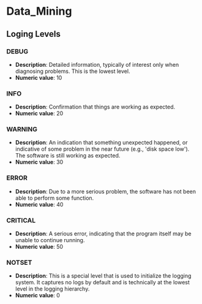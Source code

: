 # Data_Mining

## Loging Levels

### DEBUG
- **Description**: Detailed information, typically of interest only when diagnosing problems. This is the lowest level.
- **Numeric value**: 10

### INFO
- **Description**: Confirmation that things are working as expected.
- **Numeric value**: 20

### WARNING
- **Description**: An indication that something unexpected happened, or indicative of some problem in the near future (e.g., 'disk space low'). The software is still working as expected.
- **Numeric value**: 30

### ERROR
- **Description**: Due to a more serious problem, the software has not been able to perform some function.
- **Numeric value**: 40

### CRITICAL
- **Description**: A serious error, indicating that the program itself may be unable to continue running.
- **Numeric value**: 50

### NOTSET
- **Description**: This is a special level that is used to initialize the logging system. It captures no logs by default and is technically at the lowest level in the logging hierarchy.
- **Numeric value**: 0
